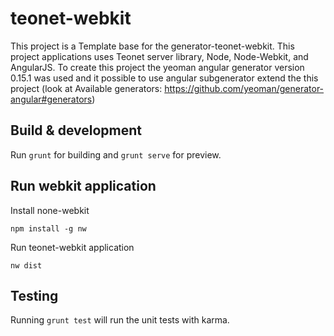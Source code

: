 # teonet-webkit

This project is a Template base for the generator-teonet-webkit. This project applications uses 
Teonet server library, Node, Node-Webkit, and AngularJS. To create this project the yeoman angular
generator version 0.15.1 was used and it possible to use angular subgenerator extend the this project 
(look at Available generators: https://github.com/yeoman/generator-angular#generators)


## Build & development

Run `grunt` for building and `grunt serve` for preview.


## Run webkit application

Install none-webkit

    npm install -g nw

Run teonet-webkit application

    nw dist


## Testing

Running `grunt test` will run the unit tests with karma.
